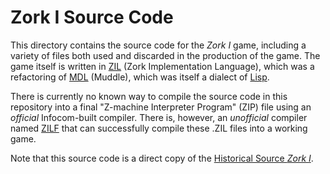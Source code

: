 # Zork I Source Code

This directory contains the source code for the *Zork I* game, including a variety of files both used and discarded in the production of the game. The game itself is written in [ZIL](http://www.ifwiki.org/index.php/ZIL) (Zork Implementation Language), which was a refactoring of [MDL](https://en.wikipedia.org/wiki/MDL_(programming_language)) (Muddle), which was itself a dialect of [Lisp](https://en.wikipedia.org/wiki/Lisp_(programming_language)).

There is currently no known way to compile the source code in this repository into a final "Z-machine Interpreter Program" (ZIP) file using an *official* Infocom-built compiler. There is, however, an *unofficial* compiler named [ZILF](http://zilf.io) that can successfully compile these .ZIL files into a working game.

Note that this source code is a direct copy of the [Historical Source *Zork I*](https://github.com/historicalsource/zork1).
